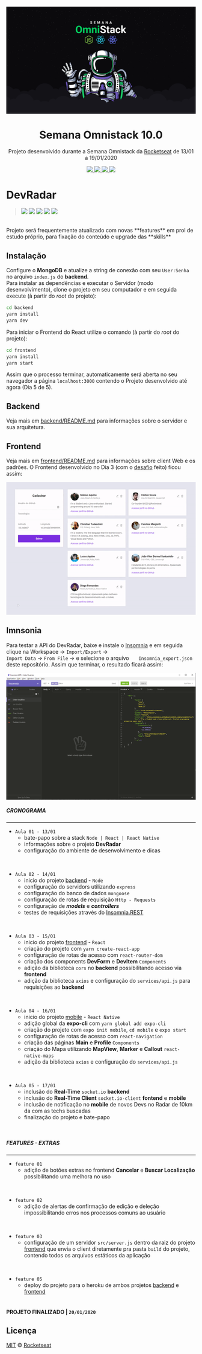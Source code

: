 <img src="./static/omnistack.png" align="center"></img>
<h1 align="center">Semana Omnistack 10.0</h1>
<p align="center">Projeto desenvolvido durante a Semana Omnistack da <a href="https://rocketseat.com.br/">Rocketseat</a> de 13/01 a 19/01/2020</p>

<p align="center">
  <a aria-label="Versão do Node" href="https://github.com/nodejs/node/blob/master/doc/changelogs/CHANGELOG_V12.md#12.14.1">
    <img src="https://img.shields.io/badge/node.js@lts-12.14.1-informational?logo=Node.JS"></img>
  </a>
  <a aria-label="Versão do React" href="https://github.com/facebook/react/blob/master/CHANGELOG.md#16120-november-14-2019">
    <img src="https://img.shields.io/badge/react-16.12.0-informational?logo=react"></img>
  </a>
  <a aria-label="Desafios" href="DESAFIOS.md">
  	<img src="https://img.shields.io/badge/desafios-OK-blueviolet"></img>
  </a>
  <a aria-label="Dia 5 de 5" href="https://rocketseat.com.br/week-10/aulas#5">
    <img src="https://img.shields.io/badge/Dia-5-green"></img>
  </a>
</p>

# DevRadar
> ![](https://img.shields.io/github/stars/williamjesusdev/devradar.svg) 
> ![](https://img.shields.io/github/forks/williamjesusdev/devradar.svg) 
> ![](https://img.shields.io/github/tag/williamjesusdev/devradar.svg) 
> ![](https://img.shields.io/github/release/williamjesusdev/devradar.svg) 
> ![](https://img.shields.io/github/issues/williamjesusdev/devradar.svg) 
<br>
Projeto será frequentemente atualizado com novas **features** em prol de estudo próprio, para fixação do conteúdo e upgrade das **skills**
<br>

## Instalação
Configure o **MongoDB** e atualize a string de conexão com seu `User:Senha` no arquivo `index.js` do **backend**.  
Para instalar as dependências e executar o Servidor (modo desenvolvimento), clone o projeto em seu computador e em seguida execute (à partir do *root* do projeto):
```bash
cd backend
yarn install
yarn dev
```
Para iniciar o Frontend do React utilize o comando (à partir do *root* do projeto):
```bash
cd frontend
yarn install
yarn start
```
Assim que o processo terminar, automaticamente será aberta no seu navegador a página `localhost:3000` contendo o Projeto desenvolvido até agora (Dia 5 de 5).

## Backend
Veja mais em [backend/README.md](./backend) para informações sobre o servidor e sua arquitetura.

## Frontend
Veja mais em [frontend/README.md](./frontend) para informações sobre client Web e os padrões. O Frontend desenvolvido no Dia 3 (com o [desafio](DESAFIOS.md) feito) ficou assim:

<img align="center" src="./static/frontend.gif"></img>

## Imnsonia 
Para testar a API do DevRadar, baixe e instale o [Insomnia](https://insomnia.rest/download/) e em seguida clique na Workspace → `Import/Export` →  
`Import Data` → `From File` → e selecione o arquivo ` 	Insomnia_export.json` deste repositório. Assim que terminar, o resultado ficará assim:  

<img align="center" src="./static/insomnia.png"></img>


##### CRONOGRAMA
------------
- `Aula 01 - 13/01`
  - bate-papo sobre a stack `Node | React | React Native`
  - informações sobre o projeto **DevRadar**
  - configuração do ambiente de desenvolvimento e dicas
<br>

- `Aula 02 - 14/01`
  - inicio do projeto [backend](./backend) - `Node`
  - configuração do servidors utilizando `express`
  - configuração do banco de dados `mongoose`
  - configuração de rotas de requisição `Http - Requests`
  - configuração de ***models*** e ***controllers***
  - testes de requisições através do [Insomnia.REST](https://insomnia.rest/)
<br>

- `Aula 03 - 15/01`
  - inicio do projeto [frontend](./frontend) - `React`
  - criação do projeto com `yarn create-react-app`
  - configuração de rotas de acesso com `react-router-dom`
  - criação dos components **DevForm** e **DevItem** `Components`
  - adição da biblioteca `cors` no **backend** possibilitando acesso via **frontend**
  - adição da biblioteca `axios` e configuração do `services/api.js` para requisições ao **backend**
<br>

- `Aula 04 - 16/01`
  - inicio do projeto [mobile](./mobile) -  `React Native`
  - adição global da **expo-cli** com `yarn global add expo-cli`
  - criação do projeto com `expo init mobile`, `cd mobile` e `expo start`
  - configuração de rotas de acesso com `react-navigation`
  - criação das páginas **Main** e **Profile** `Components`
  - criação do Mapa utilizando **MapView**, **Marker** e **Callout** `react-native-maps`
  - adição da biblioteca `axios` e configuração do `services/api.js`
<br>

- `Aula 05 - 17/01`
  - inclusão do **Real-Time** `socket.io` **backend**
  - inclusão do **Real-Time Client** `socket.io-client` **fontend** e **mobile**
  - inclusão de notificação no **mobile** de novos Devs no Radar de 10km da com as techs buscadas
  - finalização do projeto e bate-papo
<br>


##### FEATURES - EXTRAS
------------
- `feature 01`
  - adição de botões extras no frontend **Cancelar** e **Buscar Localização** possibilitando uma melhora no uso
<br>

- `feature 02`
  - adição de alertas de confirmação de edição e deleção impossibilitando erros nos processos comuns ao usuário 
<br>

- `feature 03`
  - configuração de um servidor ``src/server.js`` dentro da raiz do projeto [frontend](./frontend) que envia o client diretamente pra pasta `build` do projeto, contendo todos os arquivos estáticos da aplicação
<br>

- `feature 05`
  - deploy do projeto para o heroku de ambos projetos [backend](https://backend-devradar.herokuapp.com) e [frontend](https://web-devradar.herokuapp.com)
<br><br>

#### PROJETO FINALIZADO | `20/01/2020`

## Licença

[MIT](./LICENSE) &copy; [Rocketseat](https://rocketseat.com.br/)